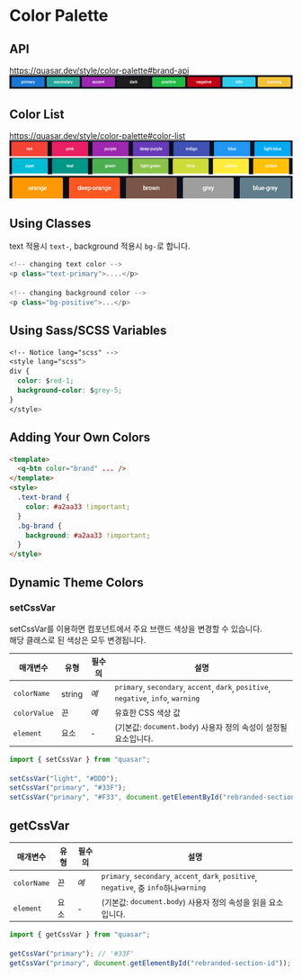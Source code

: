 # Color Palette

## API

https://quasar.dev/style/color-palette#brand-api
![](2024-04-19-13-48-43.png)

## Color List

https://quasar.dev/style/color-palette#color-list<br/>
![](2024-04-19-13-50-32.png)<br/>
![](2024-04-19-13-50-41.png)<br/>
![](2024-04-19-13-51-00.png)

## Using Classes

text 적용시 `text-`, background 적용시 `bg-`로 합니다.

```js
<!-- changing text color -->
<p class="text-primary">....</p>

<!-- changing background color -->
<p class="bg-positive">...</p>
```

## Using Sass/SCSS Variables

```css
<!-- Notice lang="scss" -->
<style lang="scss">
div {
  color: $red-1;
  background-color: $grey-5;
}
</style>
```

## Adding Your Own Colors

```html
<template>
  <q-btn color="brand" ... />
</template>
<style>
  .text-brand {
    color: #a2aa33 !important;
  }
  .bg-brand {
    background: #a2aa33 !important;
  }
</style>
```

## Dynamic Theme Colors

### setCssVar

setCssVar를 이용하면 컴포넌트에서 주요 브랜드 색상을 변경할 수 있습니다.  
해당 클래스로 된 색상은 모두 변경됩니다.

<table class="q-table">
  <thead>
    <tr>
      <th class="text-left">
        <font style="vertical-align: inherit;"
          ><font style="vertical-align: inherit;">매개변수</font></font
        >
      </th>
      <th class="text-left">
        <font style="vertical-align: inherit;"
          ><font style="vertical-align: inherit;">유형</font></font
        >
      </th>
      <th class="text-left">
        <font style="vertical-align: inherit;"
          ><font style="vertical-align: inherit;">필수의</font></font
        >
      </th>
      <th class="text-left">
        <font style="vertical-align: inherit;"
          ><font style="vertical-align: inherit;">설명</font></font
        >
      </th>
    </tr>
  </thead>
  <tbody>
    <tr>
      <td><code class="doc-token">colorName</code></td>
      <td>
        <font style="vertical-align: inherit;"
          ><font style="vertical-align: inherit;">string</font></font
        >
      </td>
      <td>
        <em
          ><font style="vertical-align: inherit;"
            ><font style="vertical-align: inherit;">예</font></font
          ></em
        >
      </td>
      <td>
        <font style="vertical-align: inherit;"></font
        ><code class="doc-token">primary</code
        ><font style="vertical-align: inherit;"
          ><font style="vertical-align: inherit;">, </font></font
        ><code class="doc-token">secondary</code
        ><font style="vertical-align: inherit;"
          ><font style="vertical-align: inherit;">, </font></font
        ><code class="doc-token">accent</code
        ><font style="vertical-align: inherit;"
          ><font style="vertical-align: inherit;">, </font></font
        ><code class="doc-token">dark</code
        ><font style="vertical-align: inherit;"
          ><font style="vertical-align: inherit;">, </font></font
        ><code class="doc-token">positive</code
        ><font style="vertical-align: inherit;"
          ><font style="vertical-align: inherit;">, </font></font
        ><code class="doc-token">negative</code
        ><font style="vertical-align: inherit;"
          ><font style="vertical-align: inherit;">, </font
          ></font
        ><code class="doc-token">info</code
        ><font style="vertical-align: inherit;"
          ><font style="vertical-align: inherit;">, </font></font
        ><code class="doc-token">warning</code>
      </td>
    </tr>
    <tr>
      <td><code class="doc-token">colorValue</code></td>
      <td>
        <font style="vertical-align: inherit;"
          ><font style="vertical-align: inherit;">끈</font></font
        >
      </td>
      <td>
        <em
          ><font style="vertical-align: inherit;"
            ><font style="vertical-align: inherit;">예</font></font
          ></em
        >
      </td>
      <td>
        <font style="vertical-align: inherit;"
          ><font style="vertical-align: inherit;"
            >유효한 CSS 색상 값</font
          ></font
        >
      </td>
    </tr>
    <tr>
      <td><code class="doc-token">element</code></td>
      <td>
        <font style="vertical-align: inherit;"
          ><font style="vertical-align: inherit;">요소</font></font
        >
      </td>
      <td>
        <font style="vertical-align: inherit;"
          ><font style="vertical-align: inherit;">-</font></font
        >
      </td>
      <td>
        <font style="vertical-align: inherit;"
          ><font style="vertical-align: inherit;">(기본값: </font></font
        ><code class="doc-token">document.body</code
        ><font style="vertical-align: inherit;"
          ><font style="vertical-align: inherit;"
            >) 사용자 정의 속성이 설정될 요소입니다.</font
          ></font
        >
      </td>
    </tr>
  </tbody>
</table>

```js
import { setCssVar } from "quasar";

setCssVar("light", "#DDD");
setCssVar("primary", "#33F");
setCssVar("primary", "#F33", document.getElementById("rebranded-section-id"));
```

## getCssVar

<table class="q-table"><thead><tr><th class="text-left"><font style="vertical-align: inherit;"><font style="vertical-align: inherit;">매개변수</font></font></th><th class="text-left"><font style="vertical-align: inherit;"><font style="vertical-align: inherit;">유형</font></font></th><th class="text-left"><font style="vertical-align: inherit;"><font style="vertical-align: inherit;">필수의</font></font></th><th class="text-left"><font style="vertical-align: inherit;"><font style="vertical-align: inherit;">설명</font></font></th></tr></thead><tbody><tr><td><code class="doc-token">colorName</code></td><td><font style="vertical-align: inherit;"><font style="vertical-align: inherit;">끈</font></font></td><td><em><font style="vertical-align: inherit;"><font style="vertical-align: inherit;">예</font></font></em></td><td><font style="vertical-align: inherit;"></font><code class="doc-token">primary</code><font style="vertical-align: inherit;"><font style="vertical-align: inherit;">, </font></font><code class="doc-token">secondary</code><font style="vertical-align: inherit;"><font style="vertical-align: inherit;">, </font></font><code class="doc-token">accent</code><font style="vertical-align: inherit;"><font style="vertical-align: inherit;">, </font></font><code class="doc-token">dark</code><font style="vertical-align: inherit;"><font style="vertical-align: inherit;">, </font></font><code class="doc-token">positive</code><font style="vertical-align: inherit;"><font style="vertical-align: inherit;">, </font></font><code class="doc-token">negative</code><font style="vertical-align: inherit;"><font style="vertical-align: inherit;">, </font><font style="vertical-align: inherit;">중 </font></font><code class="doc-token">info</code><font style="vertical-align: inherit;"><font style="vertical-align: inherit;">하나</font></font><code class="doc-token">warning</code></td></tr><tr><td><code class="doc-token">element</code></td><td><font style="vertical-align: inherit;"><font style="vertical-align: inherit;">요소</font></font></td><td><font style="vertical-align: inherit;"><font style="vertical-align: inherit;">-</font></font></td><td><font style="vertical-align: inherit;"><font style="vertical-align: inherit;">(기본값: </font></font><code class="doc-token">document.body</code><font style="vertical-align: inherit;"><font style="vertical-align: inherit;">) 사용자 정의 속성을 읽을 요소입니다.</font></font></td></tr></tbody></table>

```js
import { getCssVar } from "quasar";

getCssVar("primary"); // '#33F'
getCssVar("primary", document.getElementById("rebranded-section-id"));
```
